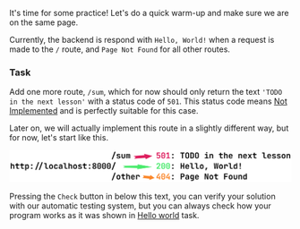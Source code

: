 It's time for some practice! Let's do a quick warm-up and make sure we are on the same page.

Currently, the backend is respond with `Hello, World!` when a request is made to the `/` route, and `Page Not Found` for all other routes.

### Task
Add one more route, `/sum`, which for now should only return the text `'TODO in the next lesson'` with a status code of `501`. This status code means [Not Implemented](https://developer.mozilla.org/en-US/docs/Web/HTTP/Reference/Status/501) and is perfectly suitable for this case.

Later on, we will actually implement this route in a slightly different way, but for now, let's start like this.

<img src="images/scheme.png">

Pressing the `Check` button in below this text, you can verify your solution with our automatic testing system, 
but you can always check how your program works as it was shown in [Hello world](course://GettingStartedNode/hello_world) task.

